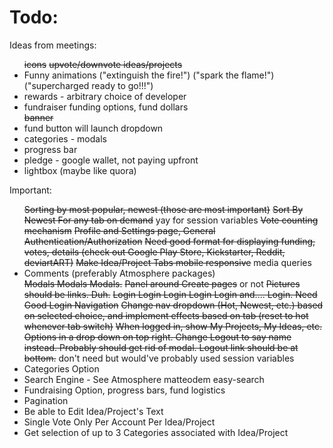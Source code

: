 Todo:
====

Ideas from meetings:
<ul>
	<strike>icons</strike>
	<strike>upvote/downvote ideas/projects</strike>
	<li>Funny animations ("extinguish the fire!") ("spark the flame!") ("supercharged ready to go!!!")</li>
	<li>rewards - arbitrary choice of developer</li>
	<li>fundraiser funding options, fund dollars</li>
	<strike>banner</strike>
	<li>fund button will launch dropdown</li>
	<li>categories - modals</li>
	<li>progress bar</li>
	<li>pledge - google wallet, not paying upfront</li>
	<li>lightbox (maybe like quora)</li>
</ul>

Important: 
<ul>
	<strike>Sorting by most popular, newest (those are most important)</strike>
	<strike>Sort By Newest For any tab on demand</strike> yay for session variables
	<strike>Vote counting mechanism</strike>
	<strike>Profile and Settings page, General Authentication/Authorization</strike>
	<strike>Need good format for displaying funding, votes, details (check out Google Play Store, Kickstarter, Reddit, deviartART)</strike>
	<strike>Make Idea/Project Tabs mobile responsive</strike> media queries
	<li>Comments (preferably Atmosphere packages)</li>
	<strike>Modals Modals Modals.</strike>
	<strike>Panel around Create pages</strike> or not
	<strike>Pictures should be links. Duh.</strike>
	<strike>Login Login Login Login Login and.... Login. Need Good Login Navigation</strike>
	<strike>Change nav dropdown (Hot, Newest, etc.) based on selected choice, and implement effects based on tab (reset to hot whenever tab switch)</strike>
	<strike>When logged in, show My Projects, My Ideas, etc. Options in a drop down on top right. Change Logout to say name instead. Probably should get rid of modal. Logout link should be at bottom.</strike> don't need but would've probably used session variables
	<li>Categories Option</li>
	<li>Search Engine - See Atmosphere matteodem easy-search</li>
	<li>Fundraising Option, progress bars, fund logistics</li>
	<li>Pagination</li>
	<li>Be able to Edit Idea/Project's Text</li>
	<li>Single Vote Only Per Account Per Idea/Project</li>
	<li>Get selection of up to 3 Categories associated with Idea/Project</li>
</ul>



